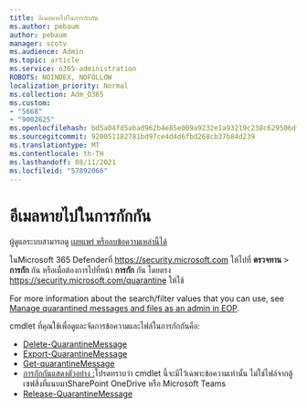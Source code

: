 ```yaml
---
title: อีเมลหายไปในการกักกัน
ms.author: pebaum
author: pebaum
manager: scotv
ms.audience: Admin
ms.topic: article
ms.service: o365-administration
ROBOTS: NOINDEX, NOFOLLOW
localization_priority: Normal
ms.collection: Adm_O365
ms.custom:
- "5668"
- "9002625"
ms.openlocfilehash: bd5a04fd5abad962b4e85e009a9232e1a93219c238c629506df5cfb034453df2
ms.sourcegitcommit: 920051182781bd97ce4d4d6fbd268cb37b84d239
ms.translationtype: MT
ms.contentlocale: th-TH
ms.lasthandoff: 08/11/2021
ms.locfileid: "57892066"
---
```

# <a name="missing-emails-in-quarantine"></a>อีเมลหายไปในการกักกัน

ผู้ดูแลระบบสามารถดู [เผยแพร่ หรือลบข้อความเหล่านี้ได้](https://docs.microsoft.com/microsoft-365/security/office-365-security/manage-quarantined-messages-and-files)

ในMicrosoft 365 Defenderที่ <https://security.microsoft.com> ให้ไปที่ **ตรวจทาน** \> **การกัก** กัน หรือเมื่อต้องการไปที่หน้า **การกัก** กัน โดยตรง <https://security.microsoft.com/quarantine> ให้ใช้  

For more information about the search/filter values that you can use, see [Manage quarantined messages and files as an admin in EOP](https://docs.microsoft.com/microsoft-365/security/office-365-security/manage-quarantined-messages-and-files).

cmdlet ที่คุณใช้เพื่อดูและจัดการข้อความและไฟล์ในการกักกันคือ:

- [Delete-QuarantineMessage](https://docs.microsoft.com/powershell/module/exchange/delete-quarantinemessage)
- [Export-QuarantineMessage](https://docs.microsoft.com/powershell/module/exchange/export-quarantinemessage)
- [Get-quarantineMessage](https://docs.microsoft.com/powershell/module/exchange/get-quarantinemessage)
- [การกักกันแสดงตัวอย่าง :](https://docs.microsoft.com/powershell/module/exchange/preview-quarantinemessage)โปรดทราบว่า cmdlet นี้จะมีไว้เฉพาะข้อความเท่านั้น ไม่ใช่ไฟล์จากตู้เซฟสิ่งที่แนบมาSharePoint OneDrive หรือ Microsoft Teams
- [Release-QuarantineMessage](https://docs.microsoft.com/powershell/module/exchange/release-quarantinemessage)
